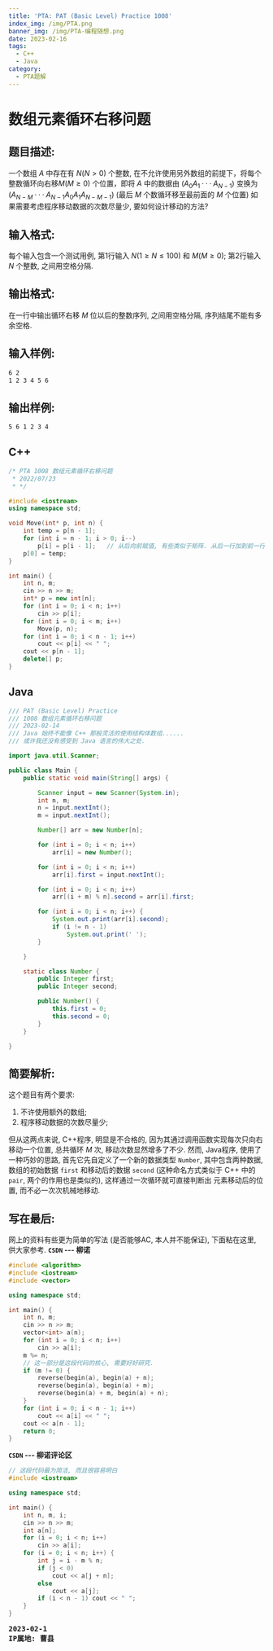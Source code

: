 ```yaml
---
title: 'PTA: PAT (Basic Level) Practice 1008'
index_img: /img/PTA.png
banner_img: /img/PTA-编程随想.png
date: 2023-02-16
tags:
  - C++
  - Java
category:
  - PTA题解
---
```


# 数组元素循环右移问题

## 题目描述:
一个数组 $A$ 中存在有 $N(N>0)$ 个整数, 在不允许使用另外数组的前提下，将每个整数循环向右移$M(M \geq 0)$ 个位置，即将 $A$ 中的数据由 $(A_{0}A_{1}···A_{N-1})$ 变换为 $(A_{N-M}···A_{N-1}A_{0}A_{1}A_{N-M-1})$ (最后 $M$ 个数循环移至最前面的 $M$ 个位置) 如果需要考虑程序移动数据的次数尽量少, 要如何设计移动的方法?

## 输入格式: 
每个输入包含一个测试用例, 第1行输入 $N(1 \geq N \leq 100)$ 和 $M(M \geq 0)$; 第2行输入 $N$ 个整数, 之间用空格分隔.

## 输出格式: 
在一行中输出循环右移 $M$ 位以后的整数序列, 之间用空格分隔, 序列结尾不能有多余空格.

## 输入样例:
```txt
6 2
1 2 3 4 5 6
```

## 输出样例:
```txt
5 6 1 2 3 4
```

## C++
```cpp
/* PTA 1008 数组元素循环右移问题
 * 2022/07/23
 * */

#include <iostream>
using namespace std;

void Move(int* p, int n) {
    int temp = p[n - 1];
    for (int i = n - 1; i > 0; i--)
        p[i] = p[i - 1];   // 从后向前赋值, 有些类似于矩阵. 从后一行加到前一行
    p[0] = temp;
}

int main() {
    int n, m;
    cin >> n >> m;
    int* p = new int[n];
    for (int i = 0; i < n; i++)
        cin >> p[i];
    for (int i = 0; i < m; i++)
        Move(p, n);
    for (int i = 0; i < n - 1; i++)
        cout << p[i] << " ";
    cout << p[n - 1];
    delete[] p;
}
```

## Java
```java
/// PAT (Basic Level) Practice
/// 1008 数组元素循环右移问题
/// 2023-02-14
/// Java 始终不能像 C++ 那般灵活的使用结构体数组......
/// 或许我还没有感受到 Java 语言的伟大之处.

import java.util.Scanner;

public class Main {
    public static void main(String[] args) {

        Scanner input = new Scanner(System.in);
        int n, m;
        n = input.nextInt();
        m = input.nextInt();

        Number[] arr = new Number[n];

        for (int i = 0; i < n; i++)
            arr[i] = new Number();

        for (int i = 0; i < n; i++)
            arr[i].first = input.nextInt();

        for (int i = 0; i < n; i++)
            arr[(i + m) % n].second = arr[i].first;

        for (int i = 0; i < n; i++) {
            System.out.print(arr[i].second);
            if (i != n - 1)
                System.out.print(' ');
        }

    }

    static class Number {
        public Integer first;
        public Integer second;

        public Number() {
            this.first = 0;
            this.second = 0;
        }
    }

}
```

## 简要解析: 
这个题目有两个要求:

1. 不许使用额外的数组;
2. 程序移动数据的次数尽量少;

但从这两点来说, C++程序, 明显是不合格的, 因为其通过调用函数实现每次只向右移动一个位置, 总共循环 $M$ 次, 移动次数显然增多了不少.
然而, Java程序, 使用了一种巧妙的思路, 首先它先自定义了一个新的数据类型 `Number`, 其中包含两种数据, 数组的初始数据 `first` 和移动后的数据 `second` (这种命名方式类似于 C++ 中的 `pair`, 两个的作用也是类似的), 这样通过一次循环就可直接判断出 元素移动后的位置, 而不必一次次机械地移动.

## 写在最后:
网上的资料有些更为简单的写法 (是否能够AC, 本人并不能保证), 下面粘在这里, 供大家参考.
**`CSDN` --- 柳诺**
```cpp
#include <algorithm>
#include <iostream>
#include <vector>

using namespace std;

int main() {
    int n, m;
    cin >> n >> m;
    vector<int> a(n);
    for (int i = 0; i < n; i++)
        cin >> a[i];
    m %= n;
    // 这一部分是这段代码的核心, 需要好好研究.
    if (m != 0) {
        reverse(begin(a), begin(a) + n);
        reverse(begin(a), begin(a) + m);
        reverse(begin(a) + m, begin(a) + n);
    }
    for (int i = 0; i < n - 1; i++)
        cout << a[i] << " ";
    cout << a[n - 1];
    return 0;
}
```

**`CSDN` --- 柳诺评论区**
```cpp
// 这段代码最为简洁, 而且很容易明白
#include <iostream>

using namespace std;

int main() {
    int n, m, i;
    cin >> n >> m;
    int a[n];
    for (i = 0; i < n; i++)
        cin >> a[i];
    for (i = 0; i < n; i++) {
        int j = i - m % n;
        if (j < 0)
            cout << a[j + n];
        else
            cout << a[j];
        if (i < n - 1) cout << " ";
    }
}

```

<pre class="note note-info">
<strong>2023-02-1</strong> 
<strong>IP属地: 曹县</strong>
</pre>